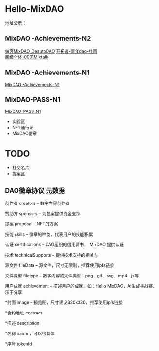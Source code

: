 # Hello-MixDAO

地址公示：

## MixDAO -Achievements-N2

[做客MixDAO_DeautoDAO](https://confluxscan.net/token/cfx:acc7d2w1yg9sg6t45dr95zhhgxn921bz1yxsg8jr6e)
[开拓者-青年dao-杜雨](https://confluxscan.net/token/cfx:accn2xa8ktptnnfwpfxkge38ptymtpsafudftk5mr8)       
[超级个体-0001Mixtalk](https://confluxscan.net/token/cfx:acap1mt8ymxv010f6gwx2f5xtu7cw0dtvpb12ze0fn)      
      
      
## MixDAO -Achievements-N1

[MixDAO -Achievements-N1](https://confluxscan.net/token/cfx:acd8xca66vh5cdd7rdfpxjkys5muj6yksabk8nfjvm)


## MixDAO-PASS-N1

[MixDAO-PASS-N1](https://confluxscan.net/token/cfx:acd0sf2e5xyzx3as5etbu7710fzubk034pn3hfapy7)


- 实验区
- NFT通行证
- MixDAO徽章



# TODO
- 社交名片
- 提案区




## DAO徽章协议 元数据

创作者 creators  – 数字内容创作者 

赞助方 sponsors – 为提案提供资金支持

提案 proposal – NFT的方案  

技能 skills  – 徽章的种类，代表用户的技能积累

认证 certifications – DAO组织的信用背书， MixDAO 提供认证

技术 technicalSupports – 提供技术支持的相关方

源文件 fileData – 源文件，尺寸无限制，推荐使用ipfs链接

文件类型 filetype – 数字内容的文件类型：png、gif、svg、mp4、js等

用户成就 achievement – 描述用户的成就，如：Hello MixDAO，AI生成挑战赛、乐于分享

*封面 image – 预览图，尺寸建议320x320，推荐使用ipfs链接

*合约地址 contract

*描述 description

*名称 name ，可以很具体

*序号 tokenId

